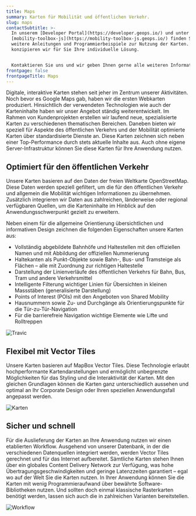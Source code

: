 ```yaml
---
title: Maps
summary: Karten für Mobilität und öffentlichen Verkehr.
slug: maps
contactSubtitle: >-
  In unserem [Developer Portal](https://developer.geops.io/) und unter
  [mobility-toolbox-js](https://mobility-toolbox-js.geops.io/) finden Sie
  weitere Anleitungen und Programmierbeispiele zur Nutzung der Karten. Gern
  konzipieren wir für Sie Ihre individuelle Lösung.


  Kontaktieren Sie uns und wir geben Ihnen gerne alle weiteren Informationen.
frontpage: false
frontpageTitle: Maps
---
```

Digitale, interaktive Karten stehen seit jeher im Zentrum unserer Aktivitäten. Noch bevor es Google Maps gab, haben wir die ersten Webkarten produziert. Hinsichtlich der verwendeten Technologien wie auch der Karteninhalte haben wir unser Angebot ständig weiterentwickelt. Im Rahmen von Kundenprojekten erstellen wir laufend neue, spezialisierte Karten zu verschiedenen thematischen Bereichen. Daneben bieten wir speziell für Aspekte des öffentlichen Verkehrs und der Mobilität optimierte Karten über standardisierte Dienste an. Diese Karten zeichnen sich neben einer Top-Performance durch stets aktuelle Inhalte aus. Auch ohne eigene Server-Infrastruktur können Sie diese Karten für Ihre Anwendung nutzen. 

## Optimiert für den öffentlichen Verkehr

Unsere Karten basieren auf den Daten der freien Weltkarte OpenStreetMap. Diese Daten werden speziell gefiltert, um die für den öffentlichen Verkehr und allgemein die Mobilität wichtigen Informationen zu übernehmen. Zusätzlich integrieren wir Daten aus zahlreichen, länderweise oder regional verfügbaren Quellen, um die Karteninhalte im Hinblick auf den Anwendungsschwerpunkt gezielt zu erweitern. 

Neben einem für die allgemeine Orientierung übersichtlichen und informativen Design zeichnen die folgenden Eigenschaften unsere Karten aus:

* Vollständig abgebildete Bahnhöfe und Haltestellen mit den offiziellen Namen und mit Abbildung der offiziellen Nummerierung 
* Haltekanten als Punkt-Objekte sowie Bahn-, Bus- und Tramsteige als Flächen – alle mit Zuordnung zur richtigen Haltestelle
* Darstellung der Linienverläufe des öffentlichen Verkehrs für Bahn, Bus, Tram und andere Verkehrsmittel
* Intelligente Filterung wichtiger Linien für Übersichten in kleinen Massstäben (generalisierte Darstellung)
* Points of Interest (POIs) mit den Angeboten von Shared Mobility
* Hausnummern sowie Zu- und Durchgänge als Orientierungspunkte für die Tür-zu-Tür-Navigation 
* Für die barrierefreie Navigation wichtige Elemente wie Lifte und Rolltreppen

![Travic](/images/solution/maps/travic_k.png "Travic")

## Flexibel mit Vector Tiles

Unsere Karten basieren auf MapBox Vector Tiles. Diese Technologie erlaubt hochperformante Kartendarstellungen und ermöglicht unbegrenzte Möglichkeiten für das Styling und die Interaktivität der Karten. Mit den gleichen Grundlagen können die Karten ganz unterschiedlich aussehen und optimal an Ihr Corporate Design oder Ihren speziellen Anwendungsfall angepasst werden.

![Karten](/images/solution/maps/map_raster.png "Karten")

## Sicher und schnell

Für die Auslieferung der Karten an Ihre Anwendung nutzen wir einen etablierten Workflow. Ausgehend von unserer Datenbank, in der die verschiedenen Datenquellen integriert werden, werden Vector Tiles gerechnet und für das Internet aufbereitet. Sämtliche Karten stehen Ihnen über ein globales Content Delivery Network zur Verfügung, was hohe Übertragungsgeschwindigkeiten und geringe Latenzzeiten garantiert – egal wo auf der Welt Sie die Karten nutzen. In Ihrer Anwendung können Sie die Karten mit wenig Programmieraufwand über bewährte Software-Bibliotheken nutzen. Und sollten doch einmal klassische Rasterkarten benötigt werden, lassen sich auch die in zahlreichen Varianten bereitstellen.

![Workflow](/images/solution/maps/geops_ablauf_grafik_02.png "Workflow")